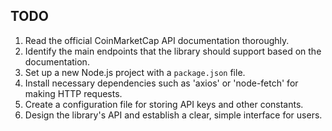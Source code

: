 ## TODO

1. Read the official CoinMarketCap API documentation thoroughly.
2. Identify the main endpoints that the library should support based on the documentation.
3. Set up a new Node.js project with a `package.json` file.
4. Install necessary dependencies such as 'axios' or 'node-fetch' for making HTTP requests.
5. Create a configuration file for storing API keys and other constants.
6. Design the library's API and establish a clear, simple interface for users.